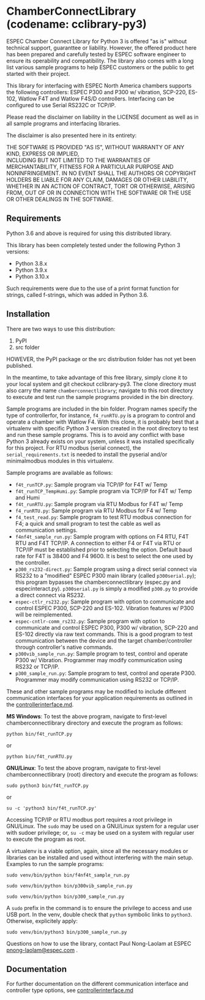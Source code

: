 # ChamberConnectLibrary (codename: cclibrary-py3) 

ESPEC Chamber Connect Library for Python 3 is offered "as is" without 
technical support, guaranttee or liability. However, the offered product here has been prepared and carefully tested by ESPEC software engineer to ensure its operability and compatibility. The library also comes with a long list various sample programs to help ESPEC customers or the public to get started with their project.

This library for interfacing with ESPEC North America chambers supports the following controllers: ESPEC P300 and P300 w/ vibration, SCP-220, ES-102, Watlow F4T and Watlow F4S/D controllers. Interfacing can be configured to use Serial RS232C or TCP/IP. 

Please read the disclaimer on liability in the LICENSE document as well as in all sample programs and interfacing libraries. 

The disclaimer is also presented here in its entirety: 

THE SOFTWARE IS PROVIDED "AS IS", WITHOUT WARRANTY OF ANY KIND, EXPRESS OR IMPLIED,  
INCLUDING BUT NOT LIMITED TO THE WARRANTIES OF MERCHANTABILITY, FITNESS FOR A 
PARTICULAR PURPOSE AND NONINFRINGEMENT. IN NO EVENT SHALL THE AUTHORS OR COPYRIGHT 
HOLDERS BE LIABLE FOR ANY CLAIM, DAMAGES OR OTHER LIABILITY, WHETHER IN AN ACTION OF 
CONTRACT, TORT OR OTHERWISE, ARISING FROM, OUT OF OR IN CONNECTION WITH THE SOFTWARE 
OR THE USE OR OTHER DEALINGS IN THE SOFTWARE.

## Requirements

Python 3.6 and above is required for using this distributed library. 

This library has been completely tested under the following Python 3 versions: 

* Python 3.8.x
* Python 3.9.x
* Python 3.10.x

Such requirements were due to the use of a print format function for strings, called f-strings, which was added in Python 3.6. 

## Installation

There are two ways to use this distribution: 

1. PyPI
2. src folder

HOWEVER, the PyPI package or the src distribution folder has not yet been published. 

In the meantime, to take advantage of this free library, simply clone it to your local system and git checkout cclibrary-py3. The clone directory must also carry the name ```chamberconnectlibrary```; navigate to this root directory to execute and test run the sample programs provided in the bin directory. 

Sample programs are included in the bin folder. Program names specify the type of controllerfor, for instance, ```f4_runRTU.py``` is a program to control and operate a chamber with Watlow F4. With this clone, it is probably best that a virtualenv with specific Python 3 version created in the root directory to test and run these sample programs. This is to avoid any conflict with base Python 3 already exists on your system, unless it was installed specifically for this project. For RTU modbus (serial connect), the ```serial_requirements.txt``` is needed to install the pyserial and/or minimalmodbus modules in this virtualenv. 

Sample programs are available as follows: 

* ```f4t_runTCP.py```: Sample program via TCP/IP for F4T w/ Temp
* ```f4t_runTCP_TempHumi.py```: Sample program via TCP/IP for F4T w/ Temp and Humi
* ```f4t_runRTU.py```: Sample program via RTU Modbus for F4T w/ Temp
* ```f4_runRTU.py```: Sample program via RTU Modbus for F4 w/ Temp
* ```f4_test_read.py```: Sample program to test RTU modbus connection for F4; a quick and small program to test the cable as well as communication settings.  
* ```f4nf4t_sample_run.py```: Sample program with options on F4 RTU, F4T RTU and F4T TCP/IP. A connection to either F4 or F4T via RTU or TCP/IP must be established prior to selecting the option. Default baud rate for F4T is 38400 and F4 9600. It is best to select the one used by the controller.  
* ```p300_rs232-direct.py```: Sample program using a direct serial connect via RS232 to a "modified" ESPEC P300 main library (called ```p300serial.py```); this program bypasses the chamberconnectlibrary (espec.py and especinteract.py). ```p300serial.py``` is simply a modified ```p300.py``` to provide a direct connect via RS232. 
* ```espec-ctlr_rs232.py```: Sample program with option to communicate and control ESPEC P300, SCP-220 and ES-102. Vibration features w/ P300 will be reimplemented.
* ```espec-cntlr-comm_rs232.py```: Sample program with option to communicate and control ESPEC P300, P300 w/ vibration, SCP-220 and ES-102 directly via raw text commands. This is a good program to test communication between the device and the target chamber/controller through controller's native commands. 
* ```p300vib_sample_run.py```: Sample program to test, control and operate P300 w/ Vibration. Programmer may modify communication using RS232 or TCP/IP.  
* ```p300_sample_run.py```: Sample program to test, control and operate P300. Programmer may modify communication using RS232 or TCP/IP.  


These and other sample programs may be modified to include different communication interfaces for your application requirements as outlined in the [controllerinterface.md](controllerinterface.md). 

**MS Windows**: To test the above program, navigate to first-level chamberconnectlibrary directory and execute the program as follows:

```python bin/f4t_runTCP.py```

or 

```python bin/f4t_runRTU.py```

**GNU/Linux**: To test the above program, navigate to first-level chamberconnectlibrary (root) directory and execute the program as follows:

```sudo python3 bin/f4t_runTCP.py```

or 

```su -c 'python3 bin/f4t_runTCP.py'```

Accessing TCP/IP or RTU modbus port requires a root privilege in GNU/Linux. The ```sudo``` may be used on a GNU/Linux system for a regular user with sudoer privilege; or, ```su -c``` may be used on a system with regular user to execute the program as root.

A virtualenv is a viable option, again, since all the necessary modules or libraries can be installed and used without interfering with the main setup. 
Examples to run the sample programs: 

```sudo venv/bin/python bin/f4nf4t_sample_run.py```

```sudo venv/bin/python bin/p300vib_sample_run.py```

```sudo venv/bin/python bin/p300_sample_run.py```

A ```sudo``` prefix in the command is to ensure the privilege to access and use USB port. 
In the venv, double check that ```python``` symbolic links to ```python3```. Otherwise, explicitely apply:   

```sudo venv/bin/python3 bin/p300_sample_run.py```

Questions on how to use the library, contact Paul Nong-Laolam at ESPEC <pnong-laolam@espec.com> .

## Documentation

For further documentation on the different communication interface and controller type options, see [controllerinterface.md](controllerinterface.md)
